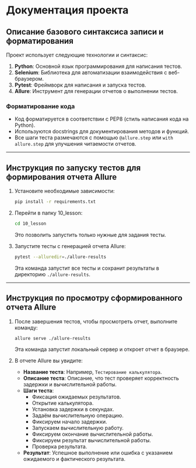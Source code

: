 # Документация проекта

## Описание базового синтаксиса записи и форматирования

Проект использует следующие технологии и синтаксис:

1. **Python**: Основной язык программирования для написания тестов.
2. **Selenium**: Библиотека для автоматизации взаимодействия с веб-браузером.
3. **Pytest**: Фреймворк для написания и запуска тестов.
4. **Allure**: Инструмент для генерации отчетов о выполнении тестов.

### Форматирование кода

- Код форматируется в соответствии с PEP8 (стиль написания кода на Python).
- Используются docstrings для документирования методов и функций.
- Все шаги теста размечаются с помощью `@allure.step` или `with allure.step` для улучшения читаемости отчетов.

---

## Инструкция по запуску тестов для формирования отчета Allure

1. Установите необходимые зависимости:
   ```bash
   pip install -r requirements.txt
   ```

2. Перейти в папку 10_lesson:
   ```bash
   cd 10_lesson
   ```

   Это позволить запустить только нужные для задания тесты.

3. Запустите тесты с генерацией отчета Allure:
   ```bash
   pytest --alluredir=./allure-results
   ```

   Эта команда запустит все тесты и сохранит результаты в директорию `./allure-results`.
---

## Инструкция по просмотру сформированного отчета Allure

1. После завершения тестов, чтобы просмотреть отчет, выполните команду:
   ```bash
   allure serve ./allure-results
   ```

   Эта команда запустит локальный сервер и откроет отчет в браузере.

2. В отчете Allure вы увидите:
   - **Название теста**: Например, `Тестирование калькулятора`.
   - **Описание теста**: Описание, что тест проверяет корректность задержки и вычислительной работы.
   - **Шаги теста**:
     - Фиксация ожидаемых результатов.
     - Открытие калькулятора.
     - Установка задержки в секундах.
     - Задаём вычислительную операцию.
     - Фиксируем начало задержки.
     - Запускаем вычислительную работу.
     - Фиксируем окончание вычислительной работы.
     - Фиксируем результат вычислительной работы.
     - Проверка результата.
   - **Результат**: Успешное выполнение или ошибка с указанием ожидаемого и фактического результата.